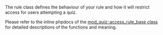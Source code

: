 <!-- markdownlint-disable first-line-heading -->
The rule class defines the behaviour of your rule and how it will restrict access for users attempting a quiz.

Please refer to the inline phpdocs of the [mod_quiz::access_rule_base class](https://github.com/moodle/moodle/blob/main/mod/quiz/classes/local/access_rule_base.php) for detailed descriptions of the functions and meaning.
